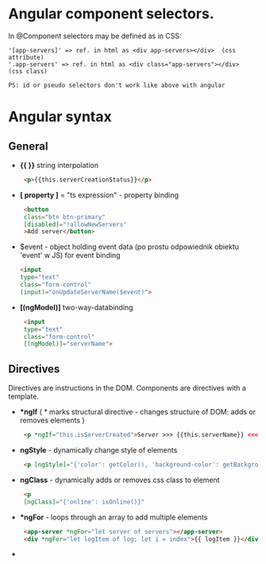 # Angular component selectors.

In @Component selectors may be defined as in CSS:

    '[app-servers]' => ref. in html as <div app-servers></div>  (css attribute)
    '.app-servers' => ref. in html as <div class="app-servers"></div>  (css class)

    PS: id or pseudo selectors don't work like above with angular

# Angular syntax
## General
- __{{ }}__ string interpolation

   ```html
    <p>{{this.serverCreationStatus}}</p>
   ```
- __[ property ]__ = "ts expression"  - property binding

   ```html
    <button 
    class="btn btn-primary"
    [disabled]="!allowNewServers"
    >Add server</button>
   ```

- $event - object holding event data (po prostu odpowiednik obiektu 'event' w JS) for event binding
    ```html
    <input 
    type="text"
    class="form-control"
    (input)="onUpdateServerName($event)">
    ```
- __[(ngModel)]__  two-way-databinding

   ```html
    <input 
    type="text"
    class="form-control"
    [(ngModel)]="serverName">
   ```
## Directives
Directives are instructions in the DOM.
Components are directives with a template.

- __*ngIf__  ( * marks structural directive - changes structure of DOM: adds or removes elements )

   ```html
    <p *ngIf="this.isServerCreated">Server >>> {{this.serverName}} <<< was created.</p>
   ```
- __ngStyle__ - dynamically change style of elements

   ```html
    <p [ngStyle]="{'color': getColor(), 'background-color': getBackgroundColor()}">{{'Server'}} with ID {{serverID}} is {{ getServerStatus()}}</p>
   ```
- __ngClass__ - dynamically adds or removes css class to element

   ```html
    <p 
    [ngClass]="{'online': isOnline()}"
   ```
- __*ngFor__ - loops through an array to add multiple elements

   ```html
    <app-server *ngFor="let server of servers"></app-server>
    <div *ngFor="let logItem of log; let i = index">{{ logItem }}</div>
   ```
- 